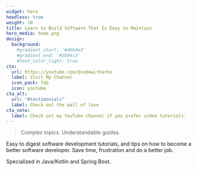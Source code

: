 ```yaml
---
widget: hero
headless: true
weight: 10
title: Learn to Build Software That Is Easy to Maintain
hero_media: home.png
design:
  background:
    #gradient_start: '#4bb4e3'
    #gradient_end: '#2b94c3'
    #text_color_light: true
cta:
  url: https://youtube.com/@codewitharho
  label: Visit My Channel
  icon_pack: fab
  icon: youtube
cta_alt:
  url: "#testimonials"
  label: Check out the wall of love
cta_note:
  label: Check out my YouTube channel if you prefer video tutorials.
---
```


> Complex topics. Understandable guides.

Easy to digest software development tutorials, and tips on how to become a better software developer. Save time, frustration and do a better job.

Specialized in Java/Kotlin and Spring Boot.

<p></p>
